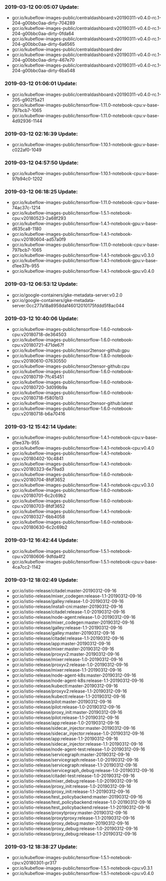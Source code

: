 ### 2019-03-12 00:05:07 Update:

- gcr.io/kubeflow-images-public/centraldashboard:v20190311-v0.4.0-rc.1-204-g00bbc0aa-dirty-704289
- gcr.io/kubeflow-images-public/centraldashboard:v20190311-v0.4.0-rc.1-204-g00bbc0aa-dirty-0fda64
- gcr.io/kubeflow-images-public/centraldashboard:v20190311-v0.4.0-rc.1-204-g00bbc0aa-dirty-6a6565
- gcr.io/kubeflow-images-public/centraldashboard:dev
- gcr.io/kubeflow-images-public/centraldashboard:v20190311-v0.4.0-rc.1-204-g00bbc0aa-dirty-467e70
- gcr.io/kubeflow-images-public/centraldashboard:v20190311-v0.4.0-rc.1-204-g00bbc0aa-dirty-6ba548
### 2019-03-12 01:06:01 Update:

- gcr.io/kubeflow-images-public/centraldashboard:v20190311-v0.4.0-rc.1-205-g902f5a21
- gcr.io/kubeflow-images-public/tensorflow-1.11.0-notebook-cpu:v-base-797bcb7-1065
- gcr.io/kubeflow-images-public/tensorflow-1.11.0-notebook-cpu:v-base-4d92936-1144
### 2019-03-12 02:16:39 Update:

- gcr.io/kubeflow-images-public/tensorflow-1.10.1-notebook-gpu:v-base-c022af0-1049
### 2019-03-12 04:57:50 Update:

- gcr.io/kubeflow-images-public/tensorflow-1.10.1-notebook-cpu:v-base-97b94c0-1202
### 2019-03-12 06:18:25 Update:

- gcr.io/kubeflow-images-public/tensorflow-1.11.0-notebook-cpu:v-base-74ac37c-1214
- gcr.io/kubeflow-images-public/tensorflow-1.5.1-notebook-cpu:v20180523-2a68f293
- gcr.io/kubeflow-images-public/tensorflow-1.4.1-notebook-gpu:v-base-d635ca8-1180
- gcr.io/kubeflow-images-public/tensorflow-1.4.1-notebook-cpu:v20180604-ad57a0f9
- gcr.io/kubeflow-images-public/tensorflow-1.11.0-notebook-cpu:v-base-797bcb7-1065
- gcr.io/kubeflow-images-public/tensorflow-1.4.1-notebook-gpu:v0.3.0
- gcr.io/kubeflow-images-public/tensorflow-1.4.1-notebook-gpu:v-base-d1ee37b-955
- gcr.io/kubeflow-images-public/tensorflow-1.4.1-notebook-gpu:v0.4.0
### 2019-03-12 06:53:12 Update:

- gcr.io/google-containers/gke-metadata-server:v0.2.0
- gcr.io/google-containers/gke-metadata-server:0cc277a18a8958daf46012010175fddd5f8ac044
### 2019-03-12 10:40:06 Update:

- gcr.io/kubeflow-images-public/tensorflow-1.6.0-notebook-cpu:v20180718-de364503
- gcr.io/kubeflow-images-public/tensorflow-1.6.0-notebook-cpu:v20180721-471de67f
- gcr.io/kubeflow-images-public/tensor2tensor-github:gpu
- gcr.io/kubeflow-images-public/tensorflow-1.8.0-notebook-cpu:v20180610-07630550
- gcr.io/kubeflow-images-public/tensor2tensor-github:cpu
- gcr.io/kubeflow-images-public/tensorflow-1.6.0-notebook-cpu:v20180719-7fc45451
- gcr.io/kubeflow-images-public/tensorflow-1.6.0-notebook-cpu:v20180720-3d099b9a
- gcr.io/kubeflow-images-public/tensorflow-1.6.0-notebook-cpu:v20180718-f5801b13
- gcr.io/kubeflow-images-public/tensor2tensor-github:latest
- gcr.io/kubeflow-images-public/tensorflow-1.6.0-notebook-cpu:v20180718-b6a70416
### 2019-03-12 15:42:14 Update:

- gcr.io/kubeflow-images-public/tensorflow-1.4.1-notebook-cpu:v-base-d1ee37b-955
- gcr.io/kubeflow-images-public/tensorflow-1.4.1-notebook-cpu:v0.4.0
- gcr.io/kubeflow-images-public/tensorflow-1.4.1-notebook-cpu:v20180402-10c4841
- gcr.io/kubeflow-images-public/tensorflow-1.4.1-notebook-cpu:v20180323-6e79ad3
- gcr.io/kubeflow-images-public/tensorflow-1.6.0-notebook-cpu:v20180704-8fdf3652
- gcr.io/kubeflow-images-public/tensorflow-1.4.1-notebook-cpu:v0.3.0
- gcr.io/kubeflow-images-public/tensorflow-1.6.0-notebook-cpu:v20180701-6c2c69b2
- gcr.io/kubeflow-images-public/tensorflow-1.6.0-notebook-cpu:v20180703-8fdf3652
- gcr.io/kubeflow-images-public/tensorflow-1.4.1-notebook-cpu:v20180327-6bb4058
- gcr.io/kubeflow-images-public/tensorflow-1.6.0-notebook-cpu:v20180630-6c2c69b2
### 2019-03-12 16:42:44 Update:

- gcr.io/kubeflow-images-public/tensorflow-1.5.1-notebook-cpu:v20180606-9dfda4f2
- gcr.io/kubeflow-images-public/tensorflow-1.5.1-notebook-cpu:v-base-4ca7cc2-1142
### 2019-03-12 18:02:49 Update:

- gcr.io/istio-release/citadel:master-20190312-09-16
- gcr.io/istio-release/mixer_codegen:release-1.1-20190312-09-16
- gcr.io/istio-release/galley:release-1.0-20190312-09-16
- gcr.io/istio-release/install-cni:master-20190312-09-16
- gcr.io/istio-release/citadel:release-1.0-20190312-09-16
- gcr.io/istio-release/node-agent:release-1.0-20190312-09-16
- gcr.io/istio-release/mixer_codegen:master-20190312-09-16
- gcr.io/istio-release/galley:release-1.1-20190312-09-16
- gcr.io/istio-release/galley:master-20190312-09-16
- gcr.io/istio-release/citadel:release-1.1-20190312-09-16
- gcr.io/istio-release/app:master-20190312-09-16
- gcr.io/istio-release/mixer:master-20190312-09-16
- gcr.io/istio-release/proxyv2:master-20190312-09-16
- gcr.io/istio-release/mixer:release-1.0-20190312-09-16
- gcr.io/istio-release/proxyv2:release-1.0-20190312-09-16
- gcr.io/istio-release/mixer:release-1.1-20190312-09-16
- gcr.io/istio-release/node-agent-k8s:master-20190312-09-16
- gcr.io/istio-release/node-agent-k8s:release-1.1-20190312-09-16
- gcr.io/istio-release/kubectl:master-20190312-09-16
- gcr.io/istio-release/proxyv2:release-1.1-20190312-09-16
- gcr.io/istio-release/kubectl:release-1.1-20190312-09-16
- gcr.io/istio-release/pilot:master-20190312-09-16
- gcr.io/istio-release/pilot:release-1.0-20190312-09-16
- gcr.io/istio-release/proxy_init:master-20190312-09-16
- gcr.io/istio-release/pilot:release-1.1-20190312-09-16
- gcr.io/istio-release/app:release-1.0-20190312-09-16
- gcr.io/istio-release/sidecar_injector:master-20190312-09-16
- gcr.io/istio-release/sidecar_injector:release-1.0-20190312-09-16
- gcr.io/istio-release/app:release-1.1-20190312-09-16
- gcr.io/istio-release/sidecar_injector:release-1.1-20190312-09-16
- gcr.io/istio-release/node-agent-test:release-1.0-20190312-09-16
- gcr.io/istio-release/servicegraph:master-20190312-09-16
- gcr.io/istio-release/servicegraph:release-1.0-20190312-09-16
- gcr.io/istio-release/servicegraph:release-1.1-20190312-09-16
- gcr.io/istio-release/servicegraph_debug:release-1.0-20190312-09-16
- gcr.io/istio-release/citadel-test:release-1.0-20190312-09-16
- gcr.io/istio-release/mixer_debug:release-1.0-20190312-09-16
- gcr.io/istio-release/proxy_init:release-1.0-20190312-09-16
- gcr.io/istio-release/proxy_init:release-1.1-20190312-09-16
- gcr.io/istio-release/test_policybackend:master-20190312-09-16
- gcr.io/istio-release/test_policybackend:release-1.0-20190312-09-16
- gcr.io/istio-release/test_policybackend:release-1.1-20190312-09-16
- gcr.io/istio-release/proxytproxy:master-20190312-09-16
- gcr.io/istio-release/proxytproxy:release-1.1-20190312-09-16
- gcr.io/istio-release/proxy_debug:master-20190312-09-16
- gcr.io/istio-release/proxy_debug:release-1.0-20190312-09-16
- gcr.io/istio-release/proxy_debug:release-1.1-20190312-09-16
### 2019-03-12 18:38:27 Update:

- gcr.io/kubeflow-images-public/tensorflow-1.5.1-notebook-cpu:v20180301-pr317
- gcr.io/kubeflow-images-public/tensorflow-1.5.1-notebook-cpu:v0.3.1
- gcr.io/kubeflow-images-public/tensorflow-1.5.1-notebook-cpu:v0.4.0
